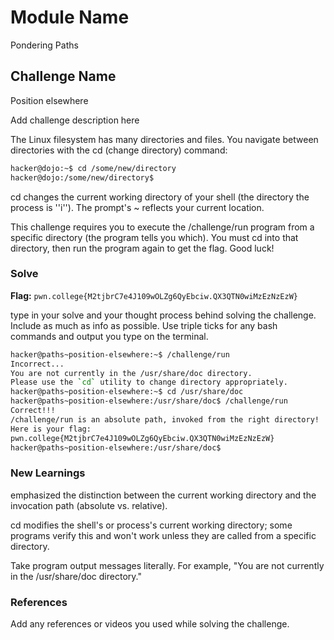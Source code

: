 # Module Name
Pondering Paths
## Challenge Name
Position elsewhere

Add challenge description here

The Linux filesystem has many directories and files. You navigate between directories with the cd (change directory) command:
```bash
hacker@dojo:~$ cd /some/new/directory
hacker@dojo:/some/new/directory$
```
cd changes the current working directory of your shell (the directory the process is ''i''). The prompt's ~ reflects your current location.

This challenge requires you to execute the /challenge/run program from a specific directory (the program tells you which). You must cd into that directory, then run the program again to get the flag. Good luck!
### Solve
**Flag:** `pwn.college{M2tjbrC7e4J109wOLZg6QyEbciw.QX3QTN0wiMzEzNzEzW}`

type in your solve and your thought process behind solving the challenge. Include as much as info as possible. Use triple ticks for any bash commands and output you type on the terminal.

```bash
hacker@paths~position-elsewhere:~$ /challenge/run
Incorrect...
You are not currently in the /usr/share/doc directory.
Please use the `cd` utility to change directory appropriately.
hacker@paths~position-elsewhere:~$ cd /usr/share/doc
hacker@paths~position-elsewhere:/usr/share/doc$ /challenge/run
Correct!!!
/challenge/run is an absolute path, invoked from the right directory!
Here is your flag:
pwn.college{M2tjbrC7e4J109wOLZg6QyEbciw.QX3QTN0wiMzEzNzEzW}
hacker@paths~position-elsewhere:/usr/share/doc$

```

### New Learnings
emphasized the distinction between the current working directory and the invocation path (absolute vs. relative).

 cd modifies the shell's or process's current working directory; some programs verify this and won't work unless they are called from a specific directory.

 Take program output messages literally. For example, "You are not currently in the /usr/share/doc directory."

### References 
Add any references or videos you used while solving the challenge.
